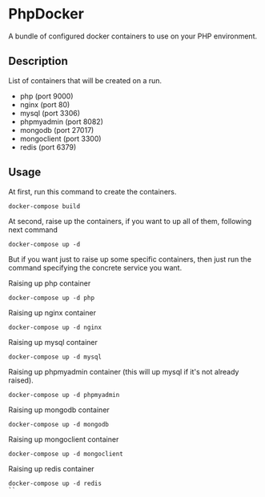 # PhpDocker

A bundle of configured docker containers to use on your PHP environment.

## Description

List of containers that will be created on a run.
- php (port 9000)
- nginx (port 80)
- mysql (port 3306)
- phpmyadmin (port 8082)
- mongodb (port 27017)
- mongoclient (port 3300)
- redis (port 6379) 


## Usage
At first, run this command to create the containers.
```
docker-compose build
```

At second, raise up the containers, if you want to up all of them, following next command
```
docker-compose up -d
```

But if you want just to raise up some specific containers, then just run the command specifying the concrete service you want.

Raising up php container
```
docker-compose up -d php
```

Raising up nginx container
```
docker-compose up -d nginx
```

Raising up mysql container
```
docker-compose up -d mysql
```
Raising up phpmyadmin container (this will up mysql if it's not already raised).
```
docker-compose up -d phpmyadmin
```
Raising up mongodb container
```
docker-compose up -d mongodb
```
Raising up mongoclient container
```
docker-compose up -d mongoclient
```
Raising up redis container
```
docker-compose up -d redis
``